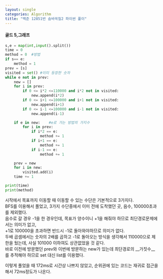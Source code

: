 ```yaml
---
layout: single
categories: Algorithm
title: "백준 12851번 숨바꼭질2 파이썬 풀이"
---
```

#### 골드 5,그래프

```py
s,e = map(int,input().split())
time = 0
method = 0  #방법
if s== e:
    method = 1
prev = [s]
visited = set() #이미 등장한 숫자
while e not in prev:
    new = []
    for i in prev:
        if 0 <= i*2 <=110000 and i*2 not in visited:
            new.append(i*2)
        if 0 <= i+1 <=100000 and i+1 not in visited:
            new.append(i+1)
        if 0 <= i-1 <=100000 and i-1 not in visited:
            new.append(i-1)

    if e in new:    #e로 가는 방법의 가지수
        for i in prev:
            if i*2 == e:
                method += 1
            if i+1 == e:
                method += 1
            if i-1 == e:
                method += 1

    prev = new
    for i in new:
        visited.add(i)
    time += 1

print(time)
print(method)
```
시작에서 목표까지 이동할 때 이동할 수 있는 수단은 기본적으로 3가지다.<br>
BFS를 이용해서 풀었고, 3가지 수단중에서 이미 전에 도착했던 곳, 음수, 100000초과를 제외했다.<br>
음수로 갈 경우 -1을 한 경우인데, 목표가 양수이니 +1을 해줘야 하므로 최단경로문제에서는 의미가 없고,<br>
+1로 100000을 초과하면 반드시 -1로 돌아와야하므로 의미가 없다.<br>
두배 곱셈에서는 숫자의 2배를 곱하고 -1로 돌아오는 방식을 생각해서 110000으로 제한을 뒀는데, 사실 101000 이하여도 상관없었을 것 같다.<br>
바로 이전에 방문했던 prev와 이번에 방문하는 new가 있는데 최단경로의 __가짓수__를 추적해야 하므로 set 대신 list를 이용했다.<br>

이렇게 풀었을 때 172ms로 시간상 나쁘지 않았고, 순위권에 있는 코드는 재귀로 접근을 해서 72ms정도가 나온다.